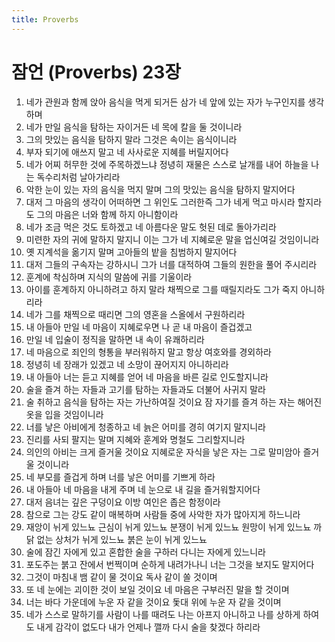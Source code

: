 ```yaml
---
title: Proverbs
---
```


# 잠언 (Proverbs) 23장
1. 네가 관원과 함께 앉아 음식을 먹게 되거든 삼가 네 앞에 있는 자가 누구인지를 생각하며
1. 네가 만일 음식을 탐하는 자이거든 네 목에 칼을 둘 것이니라
1. 그의 맛있는 음식을 탐하지 말라 그것은 속이는 음식이니라
1. 부자 되기에 애쓰지 말고 네 사사로운 지혜를 버릴지어다
1. 네가 어찌 허무한 것에 주목하겠느냐 정녕히 재물은 스스로 날개를 내어 하늘을 나는 독수리처럼 날아가리라
1. 악한 눈이 있는 자의 음식을 먹지 말며 그의 맛있는 음식을 탐하지 말지어다
1. 대저 그 마음의 생각이 어떠하면 그 위인도 그러한즉 그가 네게 먹고 마시라 할지라도 그의 마음은 너와 함께 하지 아니함이라
1. 네가 조금 먹은 것도 토하겠고 네 아름다운 말도 헛된 데로 돌아가리라
1. 미련한 자의 귀에 말하지 말지니 이는 그가 네 지혜로운 말을 업신여길 것임이니라
1. 옛 지계석을 옮기지 말며 고아들의 밭을 침범하지 말지어다
1. 대저 그들의 구속자는 강하시니 그가 너를 대적하여 그들의 원한을 풀어 주시리라
1. 훈계에 착심하며 지식의 말씀에 귀를 기울이라
1. 아이를 훈계하지 아니하려고 하지 말라 채찍으로 그를 때릴지라도 그가 죽지 아니하리라
1. 네가 그를 채찍으로 때리면 그의 영혼을 스올에서 구원하리라
1. 내 아들아 만일 네 마음이 지혜로우면 나 곧 내 마음이 즐겁겠고
1. 만일 네 입술이 정직을 말하면 내 속이 유쾌하리라
1. 네 마음으로 죄인의 형통을 부러워하지 말고 항상 여호와를 경외하라
1. 정녕히 네 장래가 있겠고 네 소망이 끊어지지 아니하리라
1. 내 아들아 너는 듣고 지혜를 얻어 네 마음을 바른 길로 인도할지니라
1. 술을 즐겨 하는 자들과 고기를 탐하는 자들과도 더불어 사귀지 말라
1. 술 취하고 음식을 탐하는 자는 가난하여질 것이요 잠 자기를 즐겨 하는 자는 해어진 옷을 입을 것임이니라
1. 너를 낳은 아비에게 청종하고 네 늙은 어미를 경히 여기지 말지니라
1. 진리를 사되 팔지는 말며 지혜와 훈계와 명철도 그리할지니라
1. 의인의 아비는 크게 즐거울 것이요 지혜로운 자식을 낳은 자는 그로 말미암아 즐거울 것이니라
1. 네 부모를 즐겁게 하며 너를 낳은 어미를 기쁘게 하라
1. 내 아들아 네 마음을 내게 주며 네 눈으로 내 길을 즐거워할지어다
1. 대저 음녀는 깊은 구덩이요 이방 여인은 좁은 함정이라
1. 참으로 그는 강도 같이 매복하며 사람들 중에 사악한 자가 많아지게 하느니라
1. 재앙이 뉘게 있느뇨 근심이 뉘게 있느뇨 분쟁이 뉘게 있느뇨 원망이 뉘게 있느뇨 까닭 없는 상처가 뉘게 있느뇨 붉은 눈이 뉘게 있느뇨
1. 술에 잠긴 자에게 있고 혼합한 술을 구하러 다니는 자에게 있느니라
1. 포도주는 붉고 잔에서 번쩍이며 순하게 내려가나니 너는 그것을 보지도 말지어다
1. 그것이 마침내 뱀 같이 물 것이요 독사 같이 쏠 것이며
1. 또 네 눈에는 괴이한 것이 보일 것이요 네 마음은 구부러진 말을 할 것이며
1. 너는 바다 가운데에 누운 자 같을 것이요 돛대 위에 누운 자 같을 것이며
1. 네가 스스로 말하기를 사람이 나를 때려도 나는 아프지 아니하고 나를 상하게 하여도 내게 감각이 없도다 내가 언제나 깰까 다시 술을 찾겠다 하리라